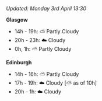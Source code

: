 *Updated: Monday 3rd April 13:30*

**Glasgow**

* 14h - 19h: :partly_sunny: Partly Cloudy
* 20h - 23h: :cloud: Cloudy
* 0h, 1h: :partly_sunny: Partly Cloudy

**Edinburgh**

* 14h - 16h: :partly_sunny: Partly Cloudy
* 17h - 19h: :cloud: Cloudy [:partly_sunny: as of 10h]
* 20h - 1h: :cloud: Cloudy
